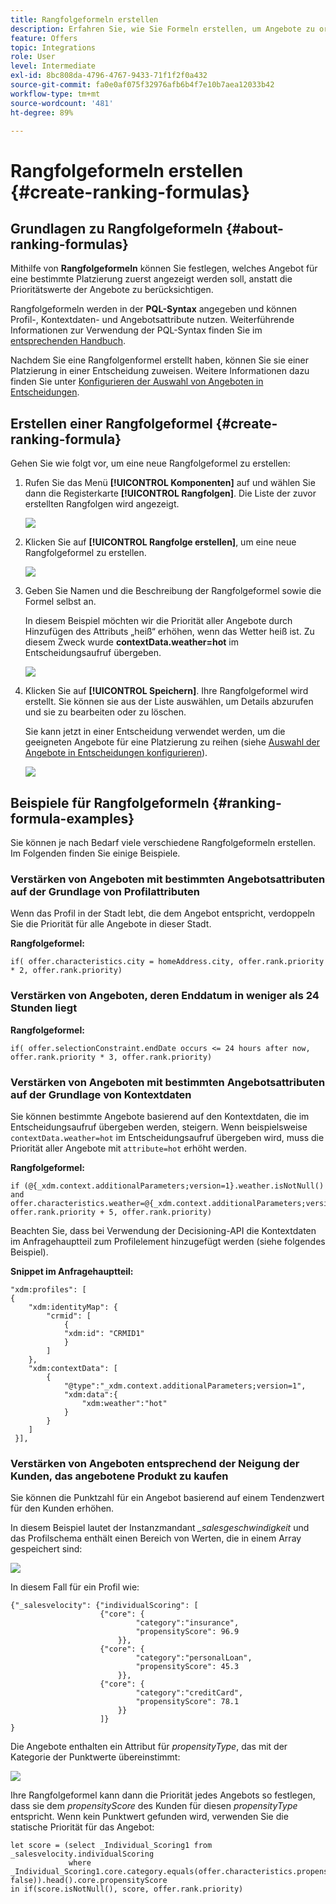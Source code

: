 ```yaml
---
title: Rangfolgeformeln erstellen
description: Erfahren Sie, wie Sie Formeln erstellen, um Angebote zu ordnen
feature: Offers
topic: Integrations
role: User
level: Intermediate
exl-id: 8bc808da-4796-4767-9433-71f1f2f0a432
source-git-commit: fa0e0af075f32976afb6b4f7e10b7aea12033b42
workflow-type: tm+mt
source-wordcount: '481'
ht-degree: 89%

---
```


# Rangfolgeformeln erstellen {#create-ranking-formulas}

## Grundlagen zu Rangfolgeformeln {#about-ranking-formulas}

Mithilfe von **Rangfolgeformeln** können Sie festlegen, welches Angebot für eine bestimmte Platzierung zuerst angezeigt werden soll, anstatt die Prioritätswerte der Angebote zu berücksichtigen.

Rangfolgeformeln werden in der **PQL-Syntax** angegeben und können Profil-, Kontextdaten- und Angebotsattribute nutzen. Weiterführende Informationen zur Verwendung der PQL-Syntax finden Sie im [entsprechenden Handbuch](https://experienceleague.adobe.com/docs/experience-platform/segmentation/pql/overview.html?lang=de).

Nachdem Sie eine Rangfolgenformel erstellt haben, können Sie sie einer Platzierung in einer Entscheidung zuweisen. Weitere Informationen dazu finden Sie unter [Konfigurieren der Auswahl von Angeboten in Entscheidungen](../offer-activities/configure-offer-selection.md).

## Erstellen einer Rangfolgeformel {#create-ranking-formula}

Gehen Sie wie folgt vor, um eine neue Rangfolgeformel zu erstellen:

1. Rufen Sie das Menü **[!UICONTROL Komponenten]** auf und wählen Sie dann die Registerkarte **[!UICONTROL Rangfolgen]**. Die Liste der zuvor erstellten Rangfolgen wird angezeigt.

   ![](../assets/rankings-list.png)

1. Klicken Sie auf **[!UICONTROL Rangfolge erstellen]**, um eine neue Rangfolgeformel zu erstellen.

   ![](../assets/ranking-create-formula.png)

1. Geben Sie Namen und die Beschreibung der Rangfolgeformel sowie die Formel selbst an.

   In diesem Beispiel möchten wir die Priorität aller Angebote durch Hinzufügen des Attributs „heiß“ erhöhen, wenn das Wetter heiß ist. Zu diesem Zweck wurde **contextData.weather=hot** im Entscheidungsaufruf übergeben.

   ![](../assets/ranking-syntax.png)

1. Klicken Sie auf **[!UICONTROL Speichern]**. Ihre Rangfolgeformel wird erstellt. Sie können sie aus der Liste auswählen, um Details abzurufen und sie zu bearbeiten oder zu löschen.

   Sie kann jetzt in einer Entscheidung verwendet werden, um die geeigneten Angebote für eine Platzierung zu reihen (siehe [Auswahl der Angebote in Entscheidungen konfigurieren](../offer-activities/configure-offer-selection.md)).

   ![](../assets/ranking-formula-created.png)

## Beispiele für Rangfolgeformeln {#ranking-formula-examples}

Sie können je nach Bedarf viele verschiedene Rangfolgeformeln erstellen. Im Folgenden finden Sie einige Beispiele.

<!--
Boost by offer ID

Boost the priority of an offer with the offer ID *xcore:personalized-offer:13d213cd4cb328ec* by 5.

**Ranking formula:**

```
if( offer._id = "xcore:personalized-offer:13d213cd4cb328ec", offer.rank.priority + 5, offer.rank.priority)
```

Change the offer priority based on a certain profile attribute

Set the offer priority to 30 for offer *xcore:personalized-offer:13d213cd4cb328ec* if the user lives in the city of Bondi.

**Ranking formula:**

```
if( offer._id = "xcore:personalized-offer:13d213cd4cb328ec" and homeAddress.city.equals("Bondi", false), 30, offer.rank.priority)
```

Boost multiple offers by offer ID based on the presence of a profile's segment membership

Boost the priority of offers based on whether the user is a member of a priority segment, which is configured as an attribute in the offer.

**Ranking formula:**

```
if( segmentMembership.get("ups").get(offer.characteristics.prioritySegmentId).status in (["realized","existing"]), offer.rank.priority + 10, offer.rank.priority)
```
-->

### Verstärken von Angeboten mit bestimmten Angebotsattributen auf der Grundlage von Profilattributen

Wenn das Profil in der Stadt lebt, die dem Angebot entspricht, verdoppeln Sie die Priorität für alle Angebote in dieser Stadt.

**Rangfolgeformel:**

```
if( offer.characteristics.city = homeAddress.city, offer.rank.priority * 2, offer.rank.priority)
```

### Verstärken von Angeboten, deren Enddatum in weniger als 24 Stunden liegt

**Rangfolgeformel:**

```
if( offer.selectionConstraint.endDate occurs <= 24 hours after now, offer.rank.priority * 3, offer.rank.priority)
```

### Verstärken von Angeboten mit bestimmten Angebotsattributen auf der Grundlage von Kontextdaten

Sie können bestimmte Angebote basierend auf den Kontextdaten, die im Entscheidungsaufruf übergeben werden, steigern. Wenn beispielsweise `contextData.weather=hot` im Entscheidungsaufruf übergeben wird, muss die Priorität aller Angebote mit `attribute=hot` erhöht werden.

**Rangfolgeformel:**

```
if (@{_xdm.context.additionalParameters;version=1}.weather.isNotNull()
and offer.characteristics.weather=@{_xdm.context.additionalParameters;version=1}.weather, offer.rank.priority + 5, offer.rank.priority)
```

Beachten Sie, dass bei Verwendung der Decisioning-API die Kontextdaten im Anfragehauptteil zum Profilelement hinzugefügt werden (siehe folgendes Beispiel).

**Snippet im Anfragehauptteil:**

```
"xdm:profiles": [
{
    "xdm:identityMap": {
        "crmid": [
            {
            "xdm:id": "CRMID1"
            }
        ]
    },
    "xdm:contextData": [
        {
            "@type":"_xdm.context.additionalParameters;version=1",
            "xdm:data":{
                "xdm:weather":"hot"
            }
        }
    ]
 }],
```

### Verstärken von Angeboten entsprechend der Neigung der Kunden, das angebotene Produkt zu kaufen

Sie können die Punktzahl für ein Angebot basierend auf einem Tendenzwert für den Kunden erhöhen.

In diesem Beispiel lautet der Instanzmandant *_salesgeschwindigkeit* und das Profilschema enthält einen Bereich von Werten, die in einem Array gespeichert sind:

![](../assets/ranking-example-schema.png)

In diesem Fall für ein Profil wie:

```
{"_salesvelocity": {"individualScoring": [
                    {"core": {
                            "category":"insurance",
                            "propensityScore": 96.9
                        }},
                    {"core": {
                            "category":"personalLoan",
                            "propensityScore": 45.3
                        }},
                    {"core": {
                            "category":"creditCard",
                            "propensityScore": 78.1
                        }}
                    ]}
}
```

Die Angebote enthalten ein Attribut für *propensityType*, das mit der Kategorie der Punktwerte übereinstimmt:

![](../assets/ranking-example-propensityType.png)

Ihre Rangfolgeformel kann dann die Priorität jedes Angebots so festlegen, dass sie dem *propensityScore* des Kunden für diesen *propensityType* entspricht. Wenn kein Punktwert gefunden wird, verwenden Sie die statische Priorität für das Angebot:

```
let score = (select _Individual_Scoring1 from _salesvelocity.individualScoring
             where _Individual_Scoring1.core.category.equals(offer.characteristics.propensityType, false)).head().core.propensityScore
in if(score.isNotNull(), score, offer.rank.priority)
```
